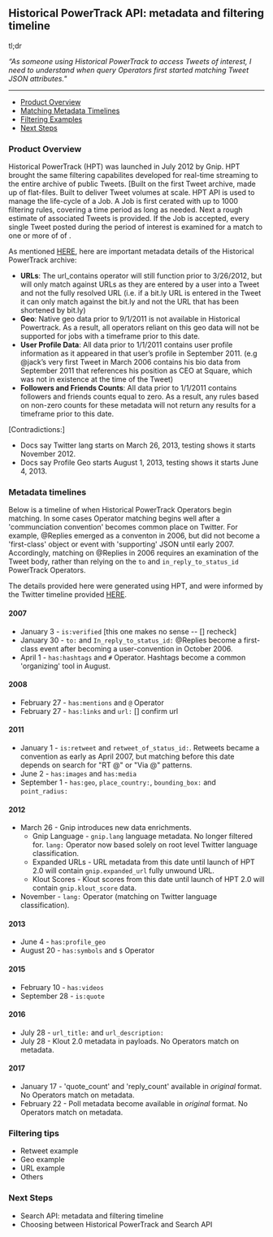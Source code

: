 ## Historical PowerTrack API: metadata and filtering timeline  <a id="hptTimeline" class="tall">&nbsp;</a>

tl;dr

*“As someone using Historical PowerTrack to access Tweets of interest, I need to understand when query Operators first started matching Tweet JSON attributes."*

--------------------------------------------

+ [Product Overview](#overview)
+ [Matching Metadata Timelines](#metadataTimelines)
+ [Filtering Examples](#filteringExamples)
+ [Next Steps](#nextSteps)


### Product Overview <a id="overview" class="tall">&nbsp;</a>

Historical PowerTrack (HPT) was launched in July 2012 by Gnip. HPT brought the same filtering capabilites developed for real-time streaming to the entire archive of public Tweets. [Built on the first Tweet archive, made up of flat-files.  Built to deliver Tweet volumes at scale. HPT API is used to manage the life-cycle of a Job. A Job is first cerated with up to 1000 filtering rules, covering a time period as long as needed. Next a rough estimate of associated Tweets is provided. If the Job is accepted, every single Tweet posted during the period of interest is examined for a match to one or more of of .  

As mentioned [HERE](http://support.gnip.com/apis/historical_api2.0/overview.html#Caveats), here are important metadata details of the Historical PowerTrack archive: 

+ **URLs**: The url_contains operator will still function prior to 3/26/2012, but will only match against URLs as they are entered by a user into a Tweet and not the fully resolved URL (i.e. if a bit.ly URL is entered in the Tweet it can only match against the bit.ly and not the URL that has been shortened by bit.ly)
+ **Geo**: Native geo data prior to 9/1/2011 is not available in Historical Powertrack. As a result, all operators reliant on this geo data will not be supported for jobs with a timeframe prior to this date.
+ **User Profile Data**: All data prior to 1/1/2011 contains user profile information as it appeared in that user’s profile in September 2011. (e.g @jack’s very first Tweet in March 2006 contains his bio data from September 2011 that references his position as CEO at Square, which was not in existence at the time of the Tweet)
+ **Followers and Friends Counts**: All data prior to 1/1/2011 contains followers and friends counts equal to zero. As a result, any rules based on non-zero counts for these metadata will not return any results for a timeframe prior to this date.

[Contradictions:]
+ Docs say Twitter lang starts on March 26, 2013, testing shows it starts November 2012.
+ Docs say Profile Geo starts August 1, 2013, testing shows it starts June 4, 2013.


### Metadata timelines <a id="metadataTimelines" class="tall">&nbsp;</a>

Below is a timeline of when Historical PowerTrack Operators begin matching. In some cases Operator matching begins well after a 'communciation convention' becomes common place on Twitter. For example, @Replies emerged as a conventon in 2006, but did not become a 'first-class' object or event with 'supporting' JSON until early 2007. Accordingly, matching on @Replies in 2006 requires an examination of the Tweet body, rather than relying on the ```to``` and ```in_reply_to_status_id``` PowerTrack Operators. 

The details provided here were generated using HPT, and were informed by the Twitter timeline provided [HERE](https://github.com/jimmoffitt/developer_advocate.blog/blob/master/metadataEvolution/twtr_evolution.md).  

#### 2007
+ January 3 - ```is:verified``` [this one makes no sense -- [] recheck]
+ January 30 - ```to:``` and ```In_reply_to_status_id:``` @Replies become a first-class event after becoming a user-convention in October 2006.
+ April 1 - ```has:hashtags``` and ```#``` Operator.  Hashtags become a common 'organizing' tool in August.  

#### 2008
+ February 27 - ```has:mentions``` and ```@``` Operator  
+ February 27 - ```has:links``` and ```url:``` [] confirm url

#### 2011
+ January 1 - ```is:retweet``` and ```retweet_of_status_id:```. Retweets became a convention as early as April 2007, but matching before this date depends on search for "RT @" or "Via @" patterns.  
+ June 2 - ```has:images``` and ```has:media```
+ September 1 - ```has:geo```, ```place_country:```, ```bounding_box:``` and ```point_radius:```

#### 2012
+ March 26 - Gnip introduces new data enrichments. 
    - Gnip Language - ```gnip.lang``` language metadata. No longer filtered for. ```lang:``` Operator now based solely on root level Twitter language classification. 
    - Expanded URLs - URL metadata from this date until launch of HPT 2.0 will contain ```gnip.expanded_url``` fully unwound URL. 
    - Klout Scores - Klout scores from this date until launch of HPT 2.0 will contain ```gnip.klout_score``` data.
+ November - ```lang:``` Operator (matching on Twitter language classification).

#### 2013
+ June 4 - ```has:profile_geo``` 
+ August 20 - ```has:symbols``` and ```$``` Operator 

#### 2015
+ February 10 - ```has:videos```  
+ September 28 - ```is:quote```

#### 2016
+ July 28 - ```url_title:``` and ```url_description:```
+ July 28 - Klout 2.0 metadata in payloads. No Operators match on metadata.

#### 2017
+ January 17 - 'quote_count' and 'reply_count' available in *original* format. No Operators match on metadata.
+ February 22 - Poll metadata become available in *original* format. No Operators match on metadata.

### Filtering tips <a id="filteringExamples" class="tall">&nbsp;</a>

+ Retweet example
+ Geo example
+ URL example
+ Others

### Next Steps <a id="nextSteps" class="tall">&nbsp;</a>
+ Search API: metadata and filtering timeline
+ Choosing between Historical PowerTrack and Search API 

